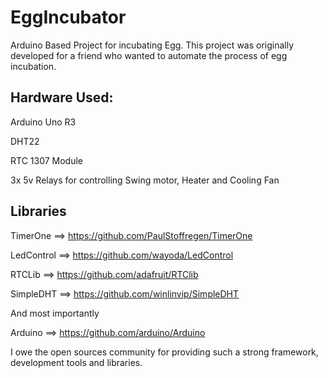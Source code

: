 # EggIncubator
Arduino Based Project for incubating Egg.
This project was originally developed for a friend who wanted to automate the process of egg incubation.

## Hardware Used:

Arduino Uno R3

DHT22

RTC 1307 Module

3x 5v Relays for controlling Swing motor, Heater and Cooling Fan



## Libraries

TimerOne ==> https://github.com/PaulStoffregen/TimerOne

LedControl ==> https://github.com/wayoda/LedControl

RTCLib ==> https://github.com/adafruit/RTClib

SimpleDHT ==> https://github.com/winlinvip/SimpleDHT

And most importantly

Arduino ==> https://github.com/arduino/Arduino

I owe the open sources community for providing such a strong framework, development tools and libraries.
